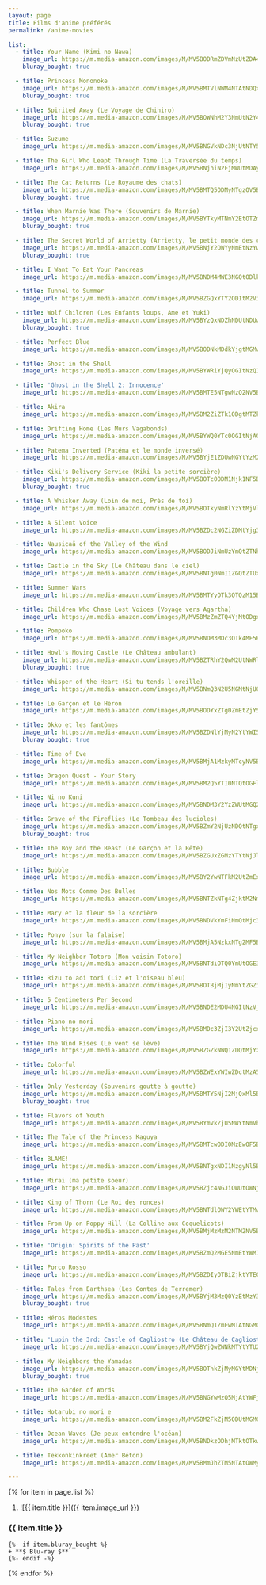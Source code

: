 ```yaml
---
layout: page
title: Films d'anime préférés
permalink: /anime-movies

list:
  - title: Your Name (Kimi no Nawa)
    image_url: https://m.media-amazon.com/images/M/MV5BODRmZDVmNzUtZDA4ZC00NjhkLWI2M2UtN2M0ZDIzNDcxYThjL2ltYWdlXkEyXkFqcGdeQXVyNTk0MzMzODA@._V1_UX1000_.jpg
    bluray_bought: true

  - title: Princess Mononoke
    image_url: https://m.media-amazon.com/images/M/MV5BMTVlNWM4NTAtNDQxYi00YWU5LWIwM2MtZmVjYWFmODZiODE5XkEyXkFqcGdeQXVyNjU0OTQ0OTY@._V1_UX1000_.jpg
    bluray_bought: true

  - title: Spirited Away (Le Voyage de Chihiro)
    image_url: https://m.media-amazon.com/images/M/MV5BOWNhM2Y3NmUtN2Y4Ni00YjA1LThjNGItYTlkNTU2MWFkMzNkXkEyXkFqcGc@._V1_UX1000_.jpg
    bluray_bought: true

  - title: Suzume
    image_url: https://m.media-amazon.com/images/M/MV5BNGVkNDc3NjUtNTY5ZS00ZmE0LWE3YzctMDk2OTRlNTdiZWQwXkEyXkFqcGdeQXVyMTU3NDg0OTgx._V1_UX1000_.jpg

  - title: The Girl Who Leapt Through Time (La Traversée du temps)
    image_url: https://m.media-amazon.com/images/M/MV5BNjhiN2FjMWUtMDAyMi00ODJkLWE3MDgtODJlYTA1NDk5M2MyXkEyXkFqcGdeQXVyMTMxODk2OTU@._V1_UX1000_.jpg

  - title: The Cat Returns (Le Royaume des chats)
    image_url: https://m.media-amazon.com/images/M/MV5BMTQ5ODMyNTgzOV5BMl5BanBnXkFtZTcwNDM4ODAyNw@@._V1_UX1000_.jpg
    bluray_bought: true

  - title: When Marnie Was There (Souvenirs de Marnie)
    image_url: https://m.media-amazon.com/images/M/MV5BYTkyMTNmY2EtOTZmYi00YWU4LTgxN2UtZWU0NTI0OGFkMWRjXkEyXkFqcGdeQXVyMzg2MzE2OTE@._V1_UX1000_.jpg
    bluray_bought: true

  - title: The Secret World of Arrietty (Arrietty, le petit monde des chapardeurs)
    image_url: https://m.media-amazon.com/images/M/MV5BNjY2OWYyNmEtNzYwMy00OGU4LWI4YzgtMWZjZDUwYWZlYjA3XkEyXkFqcGdeQXVyODU2MDg1NzU@._V1_UX1000_.jpg
    bluray_bought: true

  - title: I Want To Eat Your Pancreas
    image_url: https://m.media-amazon.com/images/M/MV5BNDM4MWE3NGQtODlkYS00NWU5LTg3ZjMtMTEyNjljOWI4NWIxXkEyXkFqcGdeQXVyNzkzODk2Mzc@._V1_UX1000_.jpg

  - title: Tunnel to Summer
    image_url: https://m.media-amazon.com/images/M/MV5BZGQxYTY2ODItM2ViYi00NjJjLTk4MTAtMGJiMGRjODMxMjU3XkEyXkFqcGdeQXVyOTI4MzgyNTk@._V1_UX1000_.jpg

  - title: Wolf Children (Les Enfants loups, Ame et Yuki)
    image_url: https://m.media-amazon.com/images/M/MV5BYzQxNDZhNDUtNDUwOC00NjQyLTg2OWUtZWVlYThjYjYyMTc2XkEyXkFqcGdeQXVyNTAyODkwOQ@@._V1_UX1000_.jpg
    bluray_bought: true

  - title: Perfect Blue
    image_url: https://m.media-amazon.com/images/M/MV5BODNkMDdkYjgtMGMwNy00OGRkLWJjYTUtMjMwMWE1N2E2ZTc0XkEyXkFqcGdeQXVyNjUxMDQ0MTg@._V1_UX1000_.jpg

  - title: Ghost in the Shell
    image_url: https://m.media-amazon.com/images/M/MV5BYWRiYjQyOGItNzQ1Mi00MGI1LWE3NjItNTg1ZDQwNjUwNDM2XkEyXkFqcGdeQXVyNTAyODkwOQ@@._V1_UX1000_.jpg

  - title: 'Ghost in the Shell 2: Innocence'
    image_url: https://m.media-amazon.com/images/M/MV5BMTE5NTgwNzQ2NV5BMl5BanBnXkFtZTYwOTM4MTY3._V1_UX1000_.jpg

  - title: Akira
    image_url: https://m.media-amazon.com/images/M/MV5BM2ZiZTk1ODgtMTZkNS00NTYxLWIxZTUtNWExZGYwZTRjODViXkEyXkFqcGdeQXVyMTE2MzA3MDM@._V1_UX1000_.jpg

  - title: Drifting Home (Les Murs Vagabonds)
    image_url: https://m.media-amazon.com/images/M/MV5BYWQ0YTc0OGItNjA0Ny00NzBiLWFjZWMtZmQwYmEwYzg5NjVkXkEyXkFqcGdeQXVyMTEzMTI1Mjk3._V1_UX1000_.jpg

  - title: Patema Inverted (Patéma et le monde inversé)
    image_url: https://m.media-amazon.com/images/M/MV5BYjE1ZDUwNGYtYzM2Ni00NzhiLWFjOTAtMDM4ZDRiNzM5NTkxXkEyXkFqcGdeQXVyMjQ1NjEyNzE@._V1_UX1000_.jpg

  - title: Kiki's Delivery Service (Kiki la petite sorcière)
    image_url: https://m.media-amazon.com/images/M/MV5BOTc0ODM1Njk1NF5BMl5BanBnXkFtZTcwMDI5OTEyNw@@._V1_UX1000_.jpg
    bluray_bought: true

  - title: A Whisker Away (Loin de moi, Près de toi)
    image_url: https://m.media-amazon.com/images/M/MV5BOTkyNmRlYzYtMjVlOC00ZjJjLWE2YzgtMmM5Mjg3MmIyMmU3XkEyXkFqcGdeQXVyODc0OTEyNDU@._V1_UX1000_.jpg

  - title: A Silent Voice
    image_url: https://m.media-amazon.com/images/M/MV5BZDc2NGZiZDMtYjg3Ni00ZDhkLThlYWEtMzQwMDBlZDQzOWQ2XkEyXkFqcGdeQXVyNjc3OTE4Nzk@._V1_UX1000_.jpg

  - title: Nausicaä of the Valley of the Wind
    image_url: https://m.media-amazon.com/images/M/MV5BODJiNmUzYmQtZTNhNS00NjY0LThmYjMtOTliOTM1NTdkYzY1XkEyXkFqcGdeQXVyNjU0OTQ0OTY@._V1_UX1000_.jpg

  - title: Castle in the Sky (Le Château dans le ciel)
    image_url: https://m.media-amazon.com/images/M/MV5BNTg0NmI1ZGQtZTUxNC00NTgxLThjMDUtZmRlYmEzM2MwOWYwXkEyXkFqcGdeQXVyMzM4MjM0Nzg@._V1_UX1000_.jpg

  - title: Summer Wars
    image_url: https://m.media-amazon.com/images/M/MV5BMTYyOTk3OTQzM15BMl5BanBnXkFtZTcwMjU4NDYyNA@@._V1_UX1000_.jpg

  - title: Children Who Chase Lost Voices (Voyage vers Agartha)
    image_url: https://m.media-amazon.com/images/M/MV5BMzZmZTQ4YjMtODgxYS00NDBlLTgyYWYtNWFkNjVhZGUyODRlL2ltYWdlXkEyXkFqcGdeQXVyNTAyODkwOQ@@._V1_UX1000_.jpg

  - title: Pompoko
    image_url: https://m.media-amazon.com/images/M/MV5BNDM3MDc3OTk4MF5BMl5BanBnXkFtZTcwMzQ2ODIyNw@@._V1_UX1000_.jpg

  - title: Howl's Moving Castle (Le Château ambulant)
    image_url: https://m.media-amazon.com/images/M/MV5BZTRhY2QwM2UtNWRlNy00ZWQwLTg3MjktZThmNjQ3NTdjN2IxXkEyXkFqcGdeQXVyMzg2MzE2OTE@._V1_UX1000_.jpg
    bluray_bought: true

  - title: Whisper of the Heart (Si tu tends l'oreille)
    image_url: https://m.media-amazon.com/images/M/MV5BNmQ3N2U5NGMtNjU0MS00YTQzLWE1ZDctZDU5M2M5NTNjOGRmXkEyXkFqcGdeQXVyNTAyODkwOQ@@._V1_UX1000_.jpg

  - title: Le Garçon et le Héron
    image_url: https://m.media-amazon.com/images/M/MV5BODYxZTg0ZmEtZjY5Yy00N2ZkLWIzZWItNzRlNjRhOGNlNTM3XkEyXkFqcGc@._V1_UX1000_.jpg

  - title: Okko et les fantômes
    image_url: https://m.media-amazon.com/images/M/MV5BZDNlYjMyN2YtYWI5OC00MTY0LTgxZWQtZDAwZWFjNzhlOGVjXkEyXkFqcGdeQXVyNjYxNzY5MjE@._V1_UX1000_.jpg
    bluray_bought: true

  - title: Time of Eve
    image_url: https://m.media-amazon.com/images/M/MV5BMjA1MzkyMTcyNV5BMl5BanBnXkFtZTcwNzA3MDk2OA@@._V1_UX1000_.jpg

  - title: Dragon Quest - Your Story
    image_url: https://m.media-amazon.com/images/M/MV5BM2Q5YTI0NTQtOGFlOC00MTEzLTg2NDYtM2VhNDk1ZTllNTNiXkEyXkFqcGdeQXVyMjU0ODQ5NTA@._V1_UX1000_.jpg

  - title: Ni no Kuni
    image_url: https://m.media-amazon.com/images/M/MV5BNDM3Y2YzZWUtMGQ2Yy00NDQ0LThmMjEtMWE3Mjc4YzcwODZhXkEyXkFqcGdeQXVyNjc3MjQzNTI@._V1_UX1000_.jpg

  - title: Grave of the Fireflies (Le Tombeau des lucioles)
    image_url: https://m.media-amazon.com/images/M/MV5BZmY2NjUzNDQtNTgxNC00M2Q4LTljOWQtMjNjNDBjNWUxNmJlXkEyXkFqcGdeQXVyNTA4NzY1MzY@._V1_UX1000_.jpg
    bluray_bought: true

  - title: The Boy and the Beast (Le Garçon et la Bête)
    image_url: https://m.media-amazon.com/images/M/MV5BZGUxZGMzYTYtNjJlMS00OGQ5LTg5YjItN2JjM2Y2NjQzMzdkL2ltYWdlXkEyXkFqcGdeQXVyNTAyODkwOQ@@._V1_UX1000_.jpg

  - title: Bubble
    image_url: https://m.media-amazon.com/images/M/MV5BY2YwNTFkM2UtZmExZi00Mjg1LTljMjEtYThjZDY0YmI5YzZjXkEyXkFqcGdeQXVyMTEzMTI1Mjk3._V1_UX1000_.jpg

  - title: Nos Mots Comme Des Bulles
    image_url: https://m.media-amazon.com/images/M/MV5BNTZkNTg4ZjktM2NmNC00NjA5LTgwZDktOWRjZjQyMDI1ZjIwXkEyXkFqcGdeQXVyMTEzMTI1Mjk3._V1_UX1000_.jpg

  - title: Mary et la fleur de la sorcière
    image_url: https://m.media-amazon.com/images/M/MV5BNDVkYmFiNmQtMjc3Ni00YTY5LTk0NTAtZDc4YjZiZjU2YjNlXkEyXkFqcGdeQXVyMjM4NTM5NDY@._V1_UX1000_.jpg

  - title: Ponyo (sur la falaise)
    image_url: https://m.media-amazon.com/images/M/MV5BMjA5NzkxNTg2MF5BMl5BanBnXkFtZTcwMTA3MjU1Mg@@._V1_UX1000_.jpg

  - title: My Neighbor Totoro (Mon voisin Totoro)
    image_url: https://m.media-amazon.com/images/M/MV5BNTdiOTQ0YmUtOGE3YS00NDg5LWI3YTEtNDAxZmE0MzRmZWM5L2ltYWdlXkEyXkFqcGdeQXVyNTAyODkwOQ@@._V1_UX1000_.jpg

  - title: Rizu to aoi tori (Liz et l'oiseau bleu)
    image_url: https://m.media-amazon.com/images/M/MV5BOTBjMjIyNmYtZGZiZi00ZGMzLTliZWUtYzU1MGM4OTFkZGMxXkEyXkFqcGdeQXVyMTk2MDc1MjQ@._V1_UX1000_.jpg

  - title: 5 Centimeters Per Second
    image_url: https://m.media-amazon.com/images/M/MV5BNDE2MDU4NGItNzVjMC00MjY1LWExNTEtOWQ5ZTgyMzJmMzc2XkEyXkFqcGdeQXVyMTMxODk2OTU@._V1_UX1000_.jpg

  - title: Piano no mori
    image_url: https://m.media-amazon.com/images/M/MV5BMDc3ZjI3Y2UtZjcxNC00NDA0LTgwOTQtZjEwYmIzZTk1MTM5XkEyXkFqcGdeQXVyMzA3NDI5NTQ@._V1_UX1000_.jpg

  - title: The Wind Rises (Le vent se lève)
    image_url: https://m.media-amazon.com/images/M/MV5BZGZkNWQ1ZDQtMjYzNy00NmYxLWEwMDEtNjY2Y2U2ZWEyOGQ5L2ltYWdlXkEyXkFqcGdeQXVyNTAyODkwOQ@@._V1_UX1000_.jpg

  - title: Colorful
    image_url: https://m.media-amazon.com/images/M/MV5BZWExYWIwZDctMzA5YS00ZDNiLTk1MDgtMzA4YjZhMDMwYmYwXkEyXkFqcGdeQXVyMjIxNDMzMTg@._V1_UX1000_.jpg

  - title: Only Yesterday (Souvenirs goutte à goutte)
    image_url: https://m.media-amazon.com/images/M/MV5BMTY5NjI2MjQxMl5BMl5BanBnXkFtZTgwMDA2MzM2NzE@._V1_UX1000_.jpg
    bluray_bought: true

  - title: Flavors of Youth
    image_url: https://m.media-amazon.com/images/M/MV5BYmVkZjU5NWYtNmVhNC00Y2FjLWFiZGUtZGRlMzk3M2YzYmI5XkEyXkFqcGdeQXVyMTk2MDc1MjQ@._V1_UX1000_.jpg

  - title: The Tale of the Princess Kaguya
    image_url: https://m.media-amazon.com/images/M/MV5BMTcwODI0MzEwOF5BMl5BanBnXkFtZTgwNjkyNTEwMTE@._V1_UX1000_.jpg

  - title: BLAME!
    image_url: https://m.media-amazon.com/images/M/MV5BNTgxNDI1NzgyNl5BMl5BanBnXkFtZTgwMTgzNTIzMjI@._V1_UX1000_.jpg

  - title: Mirai (ma petite soeur)
    image_url: https://m.media-amazon.com/images/M/MV5BZjc4NGJiOWUtOWNjOS00M2QzLWFlMmMtMTU3ODMzNWU5ODk4XkEyXkFqcGdeQXVyMTMxODk2OTU@._V1_UX1000_.jpg

  - title: King of Thorn (Le Roi des ronces)
    image_url: https://m.media-amazon.com/images/M/MV5BNTdlOWY2YWEtYTMwYS00MGI0LWJlMzctZGY3YzY3NWUxOTkxXkEyXkFqcGdeQXVyOTExODQ3OQ@@._V1_UX1000_.jpg

  - title: From Up on Poppy Hill (La Colline aux Coquelicots)
    image_url: https://m.media-amazon.com/images/M/MV5BMjMzMzM2NTM2NV5BMl5BanBnXkFtZTcwNTk4OTYwOQ@@._V1_UX1000_.jpg

  - title: 'Origin: Spirits of the Past'
    image_url: https://m.media-amazon.com/images/M/MV5BZmQ2MGE5NmEtYWM1OS00ZDc3LWJlNTMtNGU3YTQ1NDVlNDdiXkEyXkFqcGdeQXVyODU2MDg1NzU@._V1_UX1000_.jpg

  - title: Porco Rosso
    image_url: https://m.media-amazon.com/images/M/MV5BZDIyOTBiZjktYTE0NS00ZGE2LWEzM2YtMzM0MWI2YzIzMGM2L2ltYWdlXkEyXkFqcGdeQXVyNTAyODkwOQ@@._V1_UX1000_.jpg

  - title: Tales from Earthsea (Les Contes de Terremer)
    image_url: https://m.media-amazon.com/images/M/MV5BYjM3MzQ0YzEtMzY3My00YjhlLThjYWQtNjY5ZTYwYWRkNjhjL2ltYWdlXkEyXkFqcGdeQXVyNTAyODkwOQ@@._V1_UX1000_.jpg
    bluray_bought: true

  - title: Héros Modestes
    image_url: https://m.media-amazon.com/images/M/MV5BNmQ1ZmEwMTAtNGM0NS00OTcxLTk5MmMtYjEwNmIyOTg1MzkzXkEyXkFqcGdeQXVyNTQ5NzQ2NjQ@._V1_UX1000_.jpg

  - title: 'Lupin the 3rd: Castle of Cagliostro (Le Château de Cagliostro)'
    image_url: https://m.media-amazon.com/images/M/MV5BYjQwZWNkMTYtYTU2Ny00YzgyLTljYTMtNjc0MjRkNWY5NDM4XkEyXkFqcGc@._V1_UX1000_.jpg

  - title: My Neighbors the Yamadas
    image_url: https://m.media-amazon.com/images/M/MV5BOThkZjMyMGYtMDNjNy00NjcwLTk1NmEtZmQwYTliMmM4YjBhXkEyXkFqcGdeQXVyMzM4NjcxOTc@._V1_UX1000_.jpg
    bluray_bought: true

  - title: The Garden of Words
    image_url: https://m.media-amazon.com/images/M/MV5BNGYwMzQ5MjAtYWFjMy00ZTc1LTlkODQtM2Q5YzYzOWVkYTdhXkEyXkFqcGdeQXVyNjY1OTY4MTk@._V1_UX1000_.jpg

  - title: Hotarubi no mori e
    image_url: https://m.media-amazon.com/images/M/MV5BM2FkZjM5ODUtMGM0OC00ZTk2LWFjZDYtNmIzMGRhZWY0MjExXkEyXkFqcGdeQXVyNDgyODgxNjE@._V1_UX1000_.jpg

  - title: Ocean Waves (Je peux entendre l'océan)
    image_url: https://m.media-amazon.com/images/M/MV5BNDkzODhjMTktOTkwZS00MGQ3LTg4MGUtMDA5NWI2Y2ZiMzhjXkEyXkFqcGdeQXVyMTMxODk2OTU@._V1_UX1000_.jpg

  - title: Tekkonkinkreet (Amer Béton)
    image_url: https://m.media-amazon.com/images/M/MV5BMmJhZTM5NTAtOWMyOS00MDczLThkMjMtMGU0ZjdiODhlMGFlXkEyXkFqcGdeQXVyMzQ4NDEyNzM@._V1_UX1000_.jpg

---
```


{% for item in page.list %}
1. ![{{ item.title }}]({{ item.image_url }})
### {{ item.title }}
    {%- if item.bluray_bought %}
    + **$ Blu-ray $**
    {%- endif -%}
{% endfor %}
